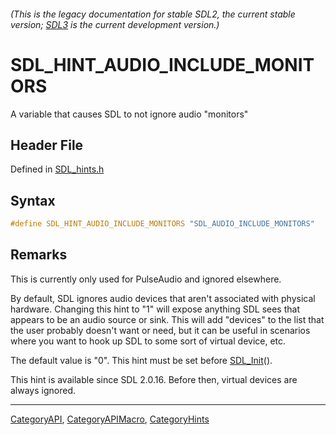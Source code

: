 ###### (This is the legacy documentation for stable SDL2, the current stable version; [SDL3](https://wiki.libsdl.org/SDL3/) is the current development version.)
# SDL_HINT_AUDIO_INCLUDE_MONITORS

A variable that causes SDL to not ignore audio "monitors"

## Header File

Defined in [SDL_hints.h](https://github.com/libsdl-org/SDL/blob/SDL2/include/SDL_hints.h)

## Syntax

```c
#define SDL_HINT_AUDIO_INCLUDE_MONITORS "SDL_AUDIO_INCLUDE_MONITORS"
```

## Remarks

This is currently only used for PulseAudio and ignored elsewhere.

By default, SDL ignores audio devices that aren't associated with physical
hardware. Changing this hint to "1" will expose anything SDL sees that
appears to be an audio source or sink. This will add "devices" to the list
that the user probably doesn't want or need, but it can be useful in
scenarios where you want to hook up SDL to some sort of virtual device,
etc.

The default value is "0". This hint must be set before
[SDL_Init](SDL_Init)().

This hint is available since SDL 2.0.16. Before then, virtual devices are
always ignored.

----
[CategoryAPI](CategoryAPI), [CategoryAPIMacro](CategoryAPIMacro), [CategoryHints](CategoryHints)

